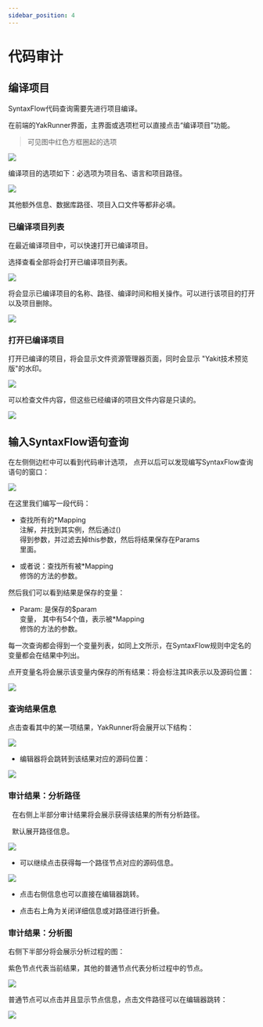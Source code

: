 ```yaml
---
sidebar_position: 4
---
```



# 代码审计
  
<!-- ![](./code_auditstatic/wechat2md-57d4b38fb5fac67b077017855ed50c43.gif)   -->
  
<!-- ![](./code_auditstatic/wechat2md-02fc660360dc2e301a9345bd67aae0b3.jpeg)   -->
  
<!-- **之前预告许久的SyntaxFlow功能已经登陆Yakit！**   -->
  
<!-- ![](./code_auditstatic/wechat2md-1566a91164453a844241a5a301ca3d10.png)   -->
## 编译项目
  
SyntaxFlow代码查询需要先进行项目编译。  
  

在前端的YakRunner界面，主界面或选项栏可以直接点击“编译项目”功能。  
> 可见图中红色方框圈起的选项  
  
  
![](./code_auditstatic/wechat2md-3fb7790dab65a0b8bd994d10fe7dc796.png)  
  
编译项目的选项如下：必选项为项目名、语言和项目路径。  
  
![](./code_auditstatic/wechat2md-126998d5d37439ecface5a9275ff501b.png)  
  
其他额外信息、数据库路径、项目入口文件等都非必填。  
  
  
<!-- ## 编译当前项目 
##   
## 当在YakRunner中打开一个项目以后，可以使用快捷方式直接编译当前打开的项目。  
  
![](./code_auditstatic/wechat2md-9d9632a09b1656b43de8dfa01fb3bdeb.png)  
  
此时将会自动填充路径和项目名等信息。需要用户手动选择语言。  
  
![](./code_auditstatic/wechat2md-0ac581c221cfc07a3df381f49517b6b7.png)  
  
![](./code_auditstatic/wechat2md-92bf47b82acfb47707dad6bf65a3371e.png)  
   -->
###    已编译项目列表 

在最近编译项目中，可以快速打开已编译项目。  
  
选择查看全部将会打开已编译项目列表。  
  
![](./code_auditstatic/wechat2md-111d42f08def7a234af4acbae7bfe567.png)  
  
将会显示已编译项目的名称、路径、编译时间和相关操作。可以进行该项目的打开以及项目删除。  
  
![](./code_auditstatic/wechat2md-f3510a10f84d47b5e29bd57917c7b7f9.png)  
###    打开已编译项目 

打开已编译的项目，将会显示文件资源管理器页面，同时会显示 "Yakit技术预览版"的水印。  
  
![](./code_auditstatic/wechat2md-02bb3103f99c9d00b31a1d6c69565998.png)  
  
可以检查文件内容，但这些已经编译的项目文件内容是只读的。  
  
![](./code_auditstatic/wechat2md-9b3cc5357d974a2ad5b22f33ed00e8d3.png)  
  
<!-- ![](./code_auditstatic/wechat2md-8aede1da4991eebe98ef9ca2c32981d2.png)   -->
##  输入SyntaxFlow语句查询 

在左侧侧边栏中可以看到代码审计选项， 点开以后可以发现编写SyntaxFlow查询语句的窗口：  
  
![](./code_auditstatic/wechat2md-291f31b4a7d6011c448a1977e56b7fdf.png)  
  
在这里我们编写一段代码：  
- 查找所有的*Mapping  
注解，并找到其实例，然后通过()  
得到参数，并过滤去掉this参数，然后将结果保存在Params  
里面。  
  
- 或者说：查找所有被*Mapping  
修饰的方法的参数。  
  
然后我们可以看到结果是保存的变量：   
- Param: 是保存的$param  
变量， 其中有54个值，表示被*Mapping  
修饰的方法的参数。  
  
每一次查询都会得到一个变量列表，如同上文所示，在SyntaxFlow规则中定名的变量都会在结果中列出。  
  
点开变量名将会展示该变量内保存的所有结果：将会标注其IR表示以及源码位置：  
  
![](./code_auditstatic/wechat2md-c1c3a27909c84c4f152bc5dbf02af209.png)  
  
###    查询结果信息 
点击查看其中的某一项结果，YakRunner将会展开以下结构：  
  
![](./code_auditstatic/wechat2md-34b088420dd42b2c2c76f67ce53b3b5a.png)  
- 编辑器将会跳转到该结果对应的源码位置：  
  
![](./code_auditstatic/wechat2md-c6f2a40839c9b8dafc7916ba2104abbe.png)  
### 审计结果：分析路径  
  
  在右侧上半部分审计结果将会展示获得该结果的所有分析路径。  
  
  默认展开路径信息。  
  
![](./code_auditstatic/wechat2md-c29ae9538b60790a138b6e9495b31150.png)  
- 可以继续点击获得每一个路径节点对应的源码信息。  
  
![](./code_auditstatic/wechat2md-79754b545a76a5bd8d7d6a840c272923.png)  
- 点击右侧信息也可以直接在编辑器跳转。  
  
- 点击右上角为关闭详细信息或对路径进行折叠。  
  
### 审计结果：分析图  
  
右侧下半部分将会展示分析过程的图：  
  
紫色节点代表当前结果，其他的普通节点代表分析过程中的节点。  
  
![](./code_auditstatic/wechat2md-55554567faae39c5fbb06faec62d1054.png)  
  
普通节点可以点击并且显示节点信息，点击文件路径可以在编辑器跳转：  
  
![](./code_auditstatic/wechat2md-237c520463ebdf5d7d4c3772f2021fbb.png)  
